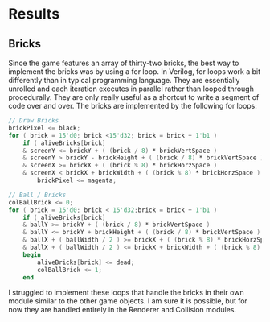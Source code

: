 # Results

## Bricks

Since the game features an array of thirty-two bricks, the best way to implement the bricks was by using a for loop. In Verilog, for loops work a bit differently than in typical programming language. They are essentially unrolled and each iteration executes in parallel rather than looped through procedurally. They are only really useful as a shortcut to write a segment of code over and over. The bricks are implemented by the following for loops:

```v
// Draw Bricks
brickPixel <= black;
for ( brick = 15'd0; brick <15'd32; brick = brick + 1'b1 )
    if ( aliveBricks[brick]
    & screenY <= brickY + ( (brick / 8) * brickVertSpace )
    & screenY > brickY - brickHeight + ( (brick / 8) * brickVertSpace )
    & screenX >= brickX + ( (brick % 8) * brickHorzSpace )
    & screenX < brickX + brickWidth + ( (brick % 8) * brickHorzSpace ) )
        brickPixel <= magenta;
```

```v
// Ball / Bricks
colBallBrick <= 0;
for ( brick = 15'd0; brick < 15'd32;brick = brick + 1'b1 )
    if ( aliveBricks[brick]
    & ballY >= brickY + ( (brick / 8) * brickVertSpace )
    & ballY <= brickY + brickHeight + ( (brick / 8) * brickVertSpace )
    & ballX + ( ballWidth / 2 ) >= brickX + ( (brick % 8) * brickHorzSpace )
    & ballX + ( ballWidth / 2 ) <= brickX + brickWidth + ( (brick % 8) * brickHorzSpace ) )
    begin
        aliveBricks[brick] <= dead;
        colBallBrick <= 1;
    end 
```

I struggled to implement these loops that handle the bricks in their own module similar to the other game objects. I am sure it is possible, but for now they are handled entirely in the Renderer and Collision modules.
